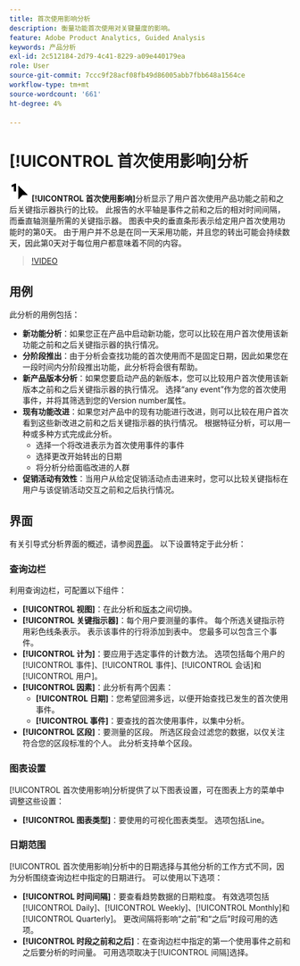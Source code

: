 ```yaml
---
title: 首次使用影响分析
description: 衡量功能首次使用对关键量度的影响。
feature: Adobe Product Analytics, Guided Analysis
keywords: 产品分析
exl-id: 2c512184-2d79-4c41-8229-a09e440179ea
role: User
source-git-commit: 7ccc9f28acf08fb49d86005abb7fbb648a1564ce
workflow-type: tm+mt
source-wordcount: '661'
ht-degree: 4%

---
```


# [!UICONTROL 首次使用影响]分析

![FirstUse](/help/assets/icons/FirstUse.svg) **[!UICONTROL 首次使用影响]**&#x200B;分析显示了用户首次使用产品功能之前和之后关键指示器执行的比较。 此报告的水平轴是事件之前和之后的相对时间间隔，而垂直轴测量所需的关键指示器。 图表中央的垂直条形表示给定用户首次使用功能时的第0天。 由于用户并不总是在同一天采用功能，并且您的转出可能会持续数天，因此第0天对于每位用户都意味着不同的内容。


>[!VIDEO](https://video.tv.adobe.com/v/3421661/?learn=on)


## 用例

此分析的用例包括：

* **新功能分析**：如果您正在产品中启动新功能，您可以比较在用户首次使用该新功能之前和之后关键指示器的执行情况。
* **分阶段推出**：由于分析会查找功能的首次使用而不是固定日期，因此如果您在一段时间内分阶段推出功能，此分析将会很有帮助。
* **新产品版本分析**：如果您要启动产品的新版本，您可以比较用户首次使用该新版本之前和之后关键指示器的执行情况。 选择“any event”作为您的首次使用事件，并将其筛选到您的Version number属性。
* **现有功能改进**：如果您对产品中的现有功能进行改进，则可以比较在用户首次看到这些新改进之前和之后关键指示器的执行情况。 根据特征分析，可以用一种或多种方式完成此分析。
   * 选择一个将改进表示为首次使用事件的事件
   * 选择更改开始转出的日期
   * 将分析分给面临改进的人群
* **促销活动有效性**：当用户从给定促销活动点击进来时，您可以比较关键指标在用户与该促销活动交互之前和之后执行情况。

## 界面

有关引导式分析界面的概述，请参阅[界面](../overview.md#interface)。 以下设置特定于此分析：

### 查询边栏

利用查询边栏，可配置以下组件：

* **[!UICONTROL 视图]**：在此分析和[版本](release-impact.md)之间切换。
* **[!UICONTROL 关键指示器]**：每个用户要测量的事件。 每个所选关键指示符用彩色线条表示。 表示该事件的行将添加到表中。 您最多可以包含三个事件。
* **[!UICONTROL 计为]**：要应用于选定事件的计数方法。 选项包括每个用户的[!UICONTROL 事件]、[!UICONTROL 事件]、[!UICONTROL 会话]和[!UICONTROL 用户]。
* **[!UICONTROL 因素]**：此分析有两个因素：
   * **[!UICONTROL 日期]**：您希望回溯多远，以便开始查找已发生的首次使用事件。
   * **[!UICONTROL 事件]**：要查找的首次使用事件，以集中分析。
* **[!UICONTROL 区段]**：要测量的区段。 所选区段会过滤您的数据，以仅关注符合您的区段标准的个人。 此分析支持单个区段。

### 图表设置

[!UICONTROL 首次使用影响]分析提供了以下图表设置，可在图表上方的菜单中调整这些设置：

* **[!UICONTROL 图表类型]**：要使用的可视化图表类型。 选项包括Line。

### 日期范围

[!UICONTROL 首次使用影响]分析中的日期选择与其他分析的工作方式不同，因为分析围绕查询边栏中指定的日期进行。 可以使用以下选项：

* **[!UICONTROL 时间间隔]**：要查看趋势数据的日期粒度。 有效选项包括[!UICONTROL Daily]、[!UICONTROL Weekly]、[!UICONTROL Monthly]和[!UICONTROL Quarterly]。 更改间隔将影响“之前”和“之后”时段可用的选项。
* **[!UICONTROL 时段之前和之后]**：在查询边栏中指定的第一个使用事件之前和之后要分析的时间量。 可用选项取决于[!UICONTROL 间隔]选择。

<!--
## Example

See below for an example of the analysis.

![First use impact](../assets/first-use-impact.png)

-->

